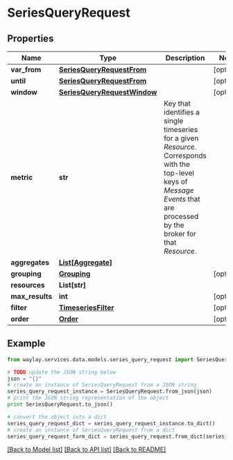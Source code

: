 # SeriesQueryRequest


## Properties

Name | Type | Description | Notes
------------ | ------------- | ------------- | -------------
**var_from** | [**SeriesQueryRequestFrom**](SeriesQueryRequestFrom.md) |  | [optional] 
**until** | [**SeriesQueryRequestFrom**](SeriesQueryRequestFrom.md) |  | [optional] 
**window** | [**SeriesQueryRequestWindow**](SeriesQueryRequestWindow.md) |  | [optional] 
**metric** | **str** | Key that identifies a single timeseries for a given _Resource_. Corresponds with the top-level keys of _Message Events_  that are processed by the broker for that _Resource_. | 
**aggregates** | [**List[Aggregate]**](Aggregate.md) |  | 
**grouping** | [**Grouping**](Grouping.md) |  | [optional] 
**resources** | **List[str]** |  | 
**max_results** | **int** |  | [optional] 
**filter** | [**TimeseriesFilter**](TimeseriesFilter.md) |  | [optional] 
**order** | [**Order**](Order.md) |  | [optional] 

## Example

```python
from waylay.services.data.models.series_query_request import SeriesQueryRequest

# TODO update the JSON string below
json = "{}"
# create an instance of SeriesQueryRequest from a JSON string
series_query_request_instance = SeriesQueryRequest.from_json(json)
# print the JSON string representation of the object
print SeriesQueryRequest.to_json()

# convert the object into a dict
series_query_request_dict = series_query_request_instance.to_dict()
# create an instance of SeriesQueryRequest from a dict
series_query_request_form_dict = series_query_request.from_dict(series_query_request_dict)
```
[[Back to Model list]](../README.md#documentation-for-models) [[Back to API list]](../README.md#documentation-for-api-endpoints) [[Back to README]](../README.md)


